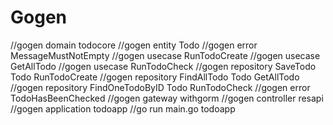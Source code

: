 # Gogen

//gogen domain todocore
//gogen entity Todo
//gogen error MessageMustNotEmpty
//gogen usecase RunTodoCreate
//gogen usecase GetAllTodo
//gogen usecase RunTodoCheck
//gogen repository SaveTodo Todo RunTodoCreate
//gogen repository FindAllTodo Todo GetAllTodo
//gogen repository FindOneTodoByID Todo RunTodoCheck
//gogen error TodoHasBeenChecked
//gogen gateway withgorm
//gogen controller resapi
//gogen application todoapp
//go run main.go todoapp
